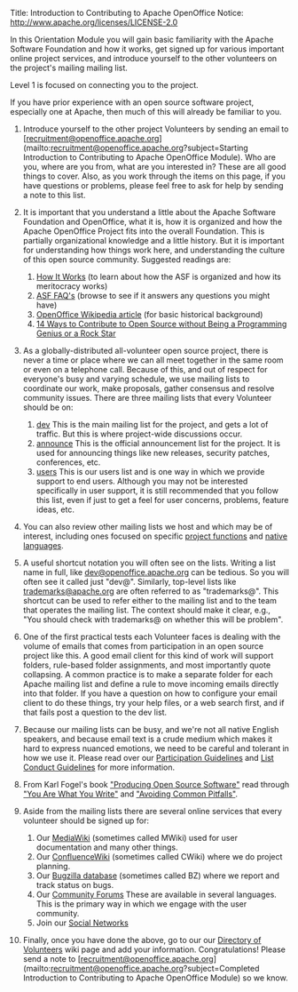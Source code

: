 Title:     Introduction to Contributing to Apache OpenOffice
Notice: http://www.apache.org/licenses/LICENSE-2.0

In this Orientation Module you will gain basic familiarity with the Apache Software Foundation and how it works, get signed up for various important online project services, and introduce yourself to the other volunteers on the project's mailing mailing list.

Level 1 is focused on connecting you to the project.

If you have prior experience with an open source software project, especially one at
Apache, then much of this will already be familiar to you.

1. Introduce yourself to the other project Volunteers by sending an email to [recruitment@openoffice.apache.org](mailto:recruitment@openoffice.apache.org?subject=Starting Introduction to Contributing to Apache OpenOffice Module). Who are you, where are you from, what are you interested in? These are all good things to cover. Also, as you work through the items on this page, if you have questions or problems, please feel free to ask for help by sending a note to this list.

1. It is important that you understand a little about the Apache Software Foundation and OpenOffice, what it is, how it is organized and how the Apache OpenOffice Project fits into the overall Foundation. This is partially organizational knowledge and a little history. But it is important for understanding how things work here, and understanding the culture of this open source community. Suggested readings are:

	1. [How It Works](https://apache.org/foundation/how-it-works.html) (to learn about how the ASF is organized and how its meritocracy works)
	1. [ASF FAQ's](https://www.apache.org/foundation/faq.html) (browse to see if it answers any questions you might have)
	1. [OpenOffice Wikipedia article](https://en.wikipedia.org/wiki/OpenOffice) (for basic historical background)
	1. [14 Ways to Contribute to Open Source without Being a Programming Genius or a Rock Star](https://smartbear.com/blog/test-and-monitor/14-ways-to-contribute-to-open-source-without-being/)

1. As a globally-distributed all-volunteer open source project, there is never a time or place where we can all meet together in the same room or even on a telephone call. Because of this, and out of respect for everyone's busy and varying schedule, we use mailing lists to coordinate our work, make proposals, gather consensus and resolve community issues. There are three mailing lists that every Volunteer should be on:

	1. [dev](https://openoffice.apache.org/mailing-lists.html#development-mailing-list-public) This is the main mailing list for the project, and gets a lot of traffic. But this is where project-wide discussions occur.
	1. [announce](https://openoffice.apache.org/mailing-lists.html#announce-mailing-list) This is the official announcement list for the project. It is used for announcing things like new releases, security patches, conferences, etc.
	1. [users](https://openoffice.apache.org/mailing-lists.html#users-mailing-list-public) This is our users list and is one way in which we provide support to end users. Although you may not be interested specifically in user support, it is still recommended that you follow this list, even if just to get a feel for user concerns, problems, feature ideas, etc.

1. You can also review other mailing lists we host and which may be of interest, including ones focused on specific [project functions](https://openoffice.apache.org/mailing-lists.html) and [native languages](https://openoffice.apache.org/native-lang.html).

1. A useful shortcut notation you will often see on the lists. Writing a list name in full, like dev@openoffice.apache.org can be tedious. So you will often see it called just "dev@". Similarly, top-level lists like trademarks@apache.org are often referred to as "trademarks@". This shortcut can be used to refer either to the mailing list and to the team that operates the mailing list. The context should make it clear, e.g., "You should check with trademarks@ on whether this will be problem".

1. One of the first practical tests each Volunteer faces is dealing with the volume of emails that comes from participation in an open source project like this. A good email client for this kind of work will support folders, rule-based folder assignments, and most importantly quote collapsing. A common practice is to make a separate folder for each Apache mailing list and define a rule to move incoming emails directly into that folder. If you have a question on how to configure your email client to do these things, try your help files, or a web search first, and if that fails post a question to the dev list.

1. Because our mailing lists can be busy, and we're not all native English speakers, and because email text is a crude medium which makes it hard to express nuanced emotions, we need to be careful and tolerant in how we use it. Please read over our [Participation Guidelines](https://openoffice.apache.org/mailing-lists.html#participation-guidelines) and [List Conduct Guidelines](https://openoffice.apache.org/list-conduct.html) for more information.

1. From Karl Fogel's book ["Producing Open Source Software"](https://producingoss.com/) read through ["You Are What You Write"](https://producingoss.com/en/communications.html#you-are-what-you-write) and ["Avoiding Common Pitfalls"](https://producingoss.com/en/common-pitfalls.html).

1. Aside from the mailing lists there are several online services that every volunteer should be signed up for:

	1. Our [MediaWiki](https://wiki.openoffice.org/wiki/Main_Page) (sometimes called MWiki) used for user documentation and many other things.
	1. Our [ConfluenceWiki](https://cwiki.apache.org/confluence/display/OOOUSERS/Wiki+Home) (sometimes called CWiki) where we do project planning.
	1. Our [Bugzilla database](https://bz.apache.org/ooo/) (sometimes called BZ) where we report and track status on bugs.
	1. Our [Community Forums](https://forum.openoffice.org/) These are available in several languages. This is the primary way in which we engage with the user community.
	1. Join our [Social Networks](https://openoffice.apache.org/social.html)

1. Finally, once you have done the above, go to our our [Directory of Volunteers](https://cwiki.apache.org/confluence/display/OOOUSERS/Directory+of+Volunteers) wiki page and add your information. Congratulations! Please send a note to [recruitment@openoffice.apache.org](mailto:recruitment@openoffice.apache.org?subject=Completed Introduction to Contributing to Apache OpenOffice Module) so we know.
